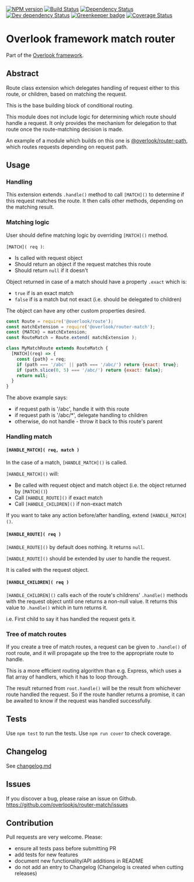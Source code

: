 [![NPM version](https://img.shields.io/npm/v/@overlook/router-match.svg)](https://www.npmjs.com/package/@overlook/router-match)
[![Build Status](https://img.shields.io/travis/overlookjs/router-match/master.svg)](http://travis-ci.org/overlookjs/router-match)
[![Dependency Status](https://img.shields.io/david/overlookjs/router-match.svg)](https://david-dm.org/overlookjs/router-match)
[![Dev dependency Status](https://img.shields.io/david/dev/overlookjs/router-match.svg)](https://david-dm.org/overlookjs/router-match)
[![Greenkeeper badge](https://badges.greenkeeper.io/overlookjs/router-match.svg)](https://greenkeeper.io/)
[![Coverage Status](https://img.shields.io/coveralls/overlookjs/router-match/master.svg)](https://coveralls.io/r/overlookjs/router-match)

# Overlook framework match router

Part of the [Overlook framework](https://overlookjs.github.io/).

## Abstract

Route class extension which delegates handling of request either to this route, or children, based on matching the request.

This is the base building block of conditional routing.

This module does not include logic for determining which route should handle a request. It only provides the mechanism for delegation to that route once the route-matching decision is made.

An example of a module which builds on this one is [@overlook/router-path](https://www.npmjs.com/package/@overlook/router-path), which routes requests depending on request path.

## Usage

### Handling

This extension extends `.handle()` method to call `[MATCH]()` to determine if this request matches the route. It then calls other methods, depending on the matching result.

### Matching logic

User should define matching logic by overriding `[MATCH]()` method.

`[MATCH]( req )`:

* Is called with request object
* Should return an object if the request matches this route
* Should return `null` if it doesn't

Object returned in case of a match should have a property `.exact` which is:

* `true` if is an exact match
* `false` if is a match but not exact (i.e. should be delegated to children)

The object can have any other custom properties desired.

```js
const Route = require('@overlook/route');
const matchExtension = require('@overlook/router-match');
const {MATCH} = matchExtension;
const RouteMatch = Route.extend( matchExtension );

class MyMatchRoute extends RouteMatch {
  [MATCH](req) => {
    const {path} = req;
    if (path === '/abc' || path === '/abc/') return {exact: true};
    if (path.slice(0, 5) === '/abc/') return {exact: false};
    return null;
  }
}
```

The above example says:

* if request path is '/abc', handle it with this route
* if request path is '/abc/*', delegate handling to children
* otherwise, do not handle - throw it back to this route's parent

### Handling match

#### `[HANDLE_MATCH]( req, match )`

In the case of a match, `[HANDLE_MATCH]()` is called.

`[HANDLE_MATCH]()` will:

* Be called with request object and match object (i.e. the object returned by `[MATCH]()`)
* Call `[HANDLE_ROUTE]()` if exact match
* Call `[HANDLE_CHILDREN]()` if non-exact match

If you want to take any action before/after handling, extend `[HANDLE_MATCH]()`.

#### `[HANDLE_ROUTE]( req )`

`[HANDLE_ROUTE]()` by default does nothing. It returns `null`.

`[HANDLE_ROUTE]()` should be extended by user to handle the request.

It is called with the request object.

#### `[HANDLE_CHILDREN]( req )`

`[HANDLE_CHILDREN]()` calls each of the route's childrens' `.handle()` methods with the request object until one returns a non-null value. It returns this value to `.handle()` which in turn returns it.

i.e. First child to say it has handled the request gets it.

### Tree of match routes

If you create a tree of match routes, a request can be given to `.handle()` of root route, and it will propagate up the tree to the appropriate route to handle.

This is a more efficient routing algorithm than e.g. Express, which uses a flat array of handlers, which it has to loop through.

The result returned from `root.handle()` will be the result from whichever route handled the request. So if the route handler returns a promise, it can be awaited to know if the request was handled successfully.

## Tests

Use `npm test` to run the tests. Use `npm run cover` to check coverage.

## Changelog

See [changelog.md](https://github.com/overlookjs/router-match/blob/master/changelog.md)

## Issues

If you discover a bug, please raise an issue on Github. https://github.com/overlookjs/router-match/issues

## Contribution

Pull requests are very welcome. Please:

* ensure all tests pass before submitting PR
* add tests for new features
* document new functionality/API additions in README
* do not add an entry to Changelog (Changelog is created when cutting releases)

